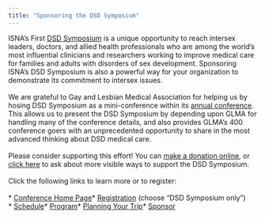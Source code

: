 ```yaml
---
title: "Sponsoring the DSD Symposium"
---
```


<span class="caps">ISNA</span>&#8217;s First [<span class="caps">DSD</span> Symposium][1] is a unique opportunity to reach intersex leaders, doctors, and allied health professionals who are among the world’s most influential clinicians and researchers working to improve medical care for families and adults with disorders of sex development. Sponsoring <span class="caps">ISNA</span>&#8217;s <span class="caps">DSD</span> Symposium is also a powerful way for your organization to demonstrate its commitment to intersex issues.<br><br>We are grateful to Gay and Lesbian Medical Association for helping us by hosing <span class="caps">DSD</span> Symposium as a mini-conference within its [annual conference][2]. This allows us to present the <span class="caps">DSD</span> Symposium by depending upon <span class="caps">GLMA</span> for handling many of the conference details, and also provides <span class="caps">GLMA</span>&#8217;s 400 conference goers with an unprecedented opportunity to share in the most advanced thinking about <span class="caps">DSD</span> medical care.<br><br>Please consider supporting this effort! You can [make a donation online][3], or [click here][4] to ask about more visible ways to support the <span class="caps">DSD</span> Symposium.<br><br>Click the following links to learn more or to register:<br><br>* [Conference Home Page][1]* [Registration][5] (choose &#8220;<span class="caps">DSD</span> Symposium only&#8221;)<br>* [Schedule][6]* [Program][7]* [Planning Your Trip][8]* [Sponsor][9]

 [1]: /dsdsymposium2006/
 [2]: http://glma.org/index.cfm?fuseaction=Page.viewPage&pageID=559
 [3]: /donate
 [4]: /contact/email
 [5]: /dsdsymposium2006/register
 [6]: /dsdsymposium2006/schedule
 [7]: /dsdsymposium2006/program
 [8]: /dsdsymposium2006/travel
 [9]: /dsdsymposium2006/sponsor